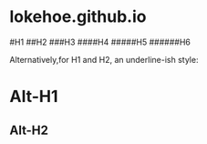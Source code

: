 # lokehoe.github.io
#H1
##H2
###H3
####H4
#####H5
######H6

Alternatively,for H1 and H2, an underline-ish style:

Alt-H1
=====

Alt-H2
------
